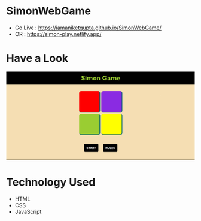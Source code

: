# SimonWebGame

* Go Live : https://iamaniketgupta.github.io/SimonWebGame/
* OR : https://simon-play.netlify.app/


# Have a Look
![SimonGame](/assets/image.png)


# Technology Used
 * HTML
 * CSS
 * JavaScript
